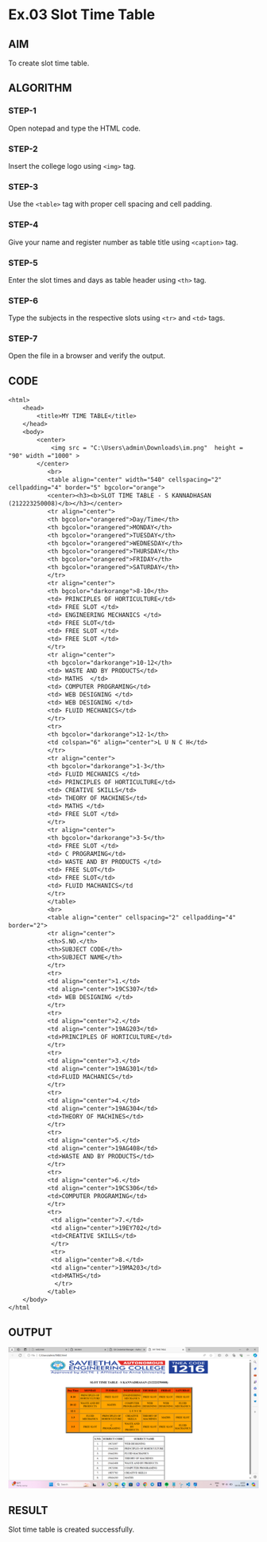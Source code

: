 # Ex.03 Slot Time Table
## AIM
  To create slot time table.

## ALGORITHM
### STEP-1
  Open notepad and type the HTML code.

### STEP-2
  Insert the college logo using ```<img>``` tag.

### STEP-3
  Use the ```<table>``` tag with proper cell spacing and cell padding.  

### STEP-4
  Give your name and register number as table title using ```<caption>``` tag.

### STEP-5
  Enter the slot times and days as table header using ```<th>``` tag.
  
### STEP-6
  Type the subjects in the respective slots using ```<tr>``` and ```<td>``` tags.
 
### STEP-7
  Open the file in a browser and verify the output.
  
## CODE
```
<html>
    <head>
        <title>MY TIME TABLE</title>
    </head>
    <body>
        <center>
            <img src = "C:\Users\admin\Downloads\im.png"  height = "90" width ="1000" >   
        </center>
           <br>
           <table align="center" width="540" cellspacing="2" cellpadding="4" border="5" bgcolor="orange">
           <center><h3><b>SLOT TIME TABLE - S KANNADHASAN (212223250008)</b></h3></center>
           <tr align="center">
           <th bgcolor="orangered">Day/Time</th>
           <th bgcolor="orangered">MONDAY</th>
           <th bgcolor="orangered">TUESDAY</th>
           <th bgcolor="orangered">WEDNESDAY</th>
           <th bgcolor="orangered">THURSDAY</th>
           <th bgcolor="orangered">FRIDAY</th>
           <th bgcolor="orangered">SATURDAY</th>
           </tr>
           <tr align="center">
           <th bgcolor="darkorange">8-10</th>
           <td> PRINCIPLES OF HORTICULTURE</td>
           <td> FREE SLOT </td>
           <td> ENGINEERING MECHANICS </td>
           <td> FREE SLOT</td>
           <td> FREE SLOT </td>
           <td> FREE SLOT </td>
           </tr>
           <tr align="center">
           <th bgcolor="darkorange">10-12</th>
           <td> WASTE AND BY PRODUCTS</td>
           <td> MATHS  </td>
           <td> COMPUTER PROGRAMING</td>
           <td> WEB DESIGNING </td>
           <td> WEB DESIGNING </td>
           <td> FLUID MECHANICS</td>
           </tr>
           <tr>
           <th bgcolor="darkorange">12-1</th>
           <td colspan="6" align="center">L U N C H</td>
           </tr>
           <tr align="center">
           <th bgcolor="darkorange">1-3</th>
           <td> FLUID MECHANICS </td>
           <td> PRINCIPLES OF HORTICULTURE</td>
           <td> CREATIVE SKILLS</td>
           <td> THEORY OF MACHINES</td>
           <td> MATHS </td>
           <td> FREE SLOT </td>
           </tr>
           <tr align="center">
           <th bgcolor="darkorange">3-5</th>
           <td> FREE SLOT </td>
           <td> C PROGRAMING</td>
           <td> WASTE AND BY PRODUCTS </td>
           <td> FREE SLOT</td>
           <td> FREE SLOT</td>
           <td> FLUID MACHANICS</td
           </tr>
           </table>
           <br>
           <table align="center" cellspacing="2" cellpadding="4" border="2">
           <tr align="center">
           <th>S.NO.</th>
           <th>SUBJECT CODE</th>
           <th>SUBJECT NAME</th>
           </tr>
           <tr>
           <td align="center">1.</td>
           <td align="center">19CS307</td>
           <td> WEB DESIGNING </td>
           </tr>
           <tr>
           <td align="center">2.</td>
           <td align="center">19AG203</td>
           <td>PRINCIPLES OF HORTICULTURE</td>
           </tr>
           <tr>
           <td align="center">3.</td>
           <td align="center">19AG301</td>
           <td>FLUID MACHANICS</td>
           </tr>
           <tr>
           <td align="center">4.</td>
           <td align="center">19AG304</td>
           <td>THEORY OF MACHINES</td>
           </tr>
           <tr>
           <td align="center">5.</td>
           <td align="center">19AG408</td>
           <td>WASTE AND BY PRODUCTS</td>
           </tr>
           <tr>
           <td align="center">6.</td>
           <td align="center">19CS306</td>
           <td>COMPUTER PROGRAMING</td>
           </tr>
           <tr>
            <td align="center">7.</td>
            <td align="center">19EY702</td>
            <td>CREATIVE SKILLS</td>
            </tr>
            <tr>
            <td align="center">8.</td>
            <td align="center">19MA203</td>
            <td>MATHS</td>
             </tr>
           </table>
    </body>
</html
```

## OUTPUT
![alt text](<Screenshot (64).png>)

## RESULT
 Slot time table is created successfully.

